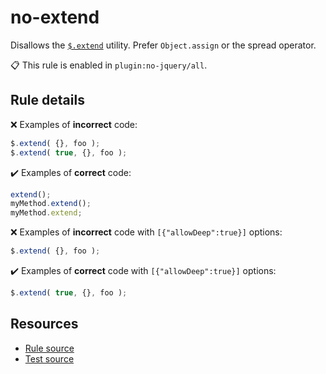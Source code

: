 [//]: # (This file is generated by eslint-docgen. Do not edit it directly.)

# no-extend

Disallows the [`$.extend`](https://api.jquery.com/jQuery.extend/) utility. Prefer `Object.assign` or the spread operator.

📋 This rule is enabled in `plugin:no-jquery/all`.

## Rule details

❌ Examples of **incorrect** code:
```js
$.extend( {}, foo );
$.extend( true, {}, foo );
```

✔️ Examples of **correct** code:
```js
extend();
myMethod.extend();
myMethod.extend;
```

❌ Examples of **incorrect** code with `[{"allowDeep":true}]` options:
```js
$.extend( {}, foo );
```

✔️ Examples of **correct** code with `[{"allowDeep":true}]` options:
```js
$.extend( true, {}, foo );
```

## Resources

* [Rule source](/src/rules/no-extend.js)
* [Test source](/tests/rules/no-extend.js)
